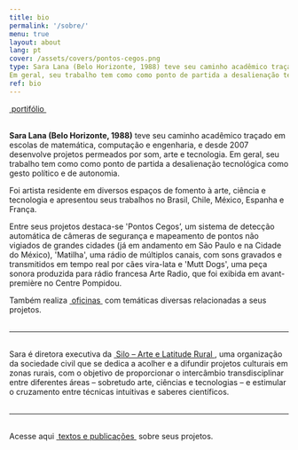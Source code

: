 ```yaml
---
title: bio
permalink: '/sobre/'
menu: true
layout: about
lang: pt
cover: /assets/covers/pontos-cegos.png
type: Sara Lana (Belo Horizonte, 1988) teve seu caminho acadêmico traçado em escolas de matemática, computação e engenharia, e desde 2007 desenvolve projetos permeados por som, arte e tecnologia.
Em geral, seu trabalho tem como como ponto de partida a desalienação tecnológica como gesto político e de autonomia.  
ref: bio
---
```


<div class="selection">
<a href="../assets/docs/portifolio_pt.pdf" target="_blank">&nbsp;portifólio&nbsp;</a>
</div>

<br>

**Sara Lana (Belo Horizonte, 1988)** teve seu caminho acadêmico traçado em escolas de matemática, computação e engenharia, e desde 2007 desenvolve projetos permeados por som, arte e tecnologia.
Em geral, seu trabalho tem como como ponto de partida a desalienação tecnológica como gesto político e de autonomia.  
  
Foi artista residente em diversos espaços de fomento à arte, ciência e tecnologia e apresentou seus trabalhos no Brasil, Chile, México, Espanha e França. 
  
Entre seus projetos destaca-se 'Pontos Cegos’, um sistema de detecção automática de câmeras de segurança e mapeamento de pontos não vigiados de grandes cidades (já em andamento em São Paulo e na Cidade do México), 'Matilha', uma rádio de múltiplos canais, com sons gravados e transmitidos em tempo real por cães vira-lata e 'Mutt Dogs', uma peça sonora produzida para rádio francesa Arte Radio, que foi exibida em avant-première no Centre Pompidou. 


<div class="selection">
Também realiza <a href="../workshops" target="_blank">&nbsp;oficinas&nbsp;</a> com temáticas diversas relacionadas a seus projetos.
</div>

<br>

---

<br>
<div class="selection">
Sara é diretora executiva da <a href="https://silo.org.br/" target="_blank">&nbsp;Silo – Arte e Latitude Rural&nbsp;</a>, uma organização da sociedade civil que se dedica a acolher e a difundir projetos culturais em zonas rurais, com o objetivo de proporcionar o intercâmbio transdisciplinar entre diferentes áreas – sobretudo arte, ciências e tecnologias – e estimular o cruzamento entre técnicas intuitivas e saberes científicos.
</div>

<br>

---


<br>
<div class="selection">
Acesse aqui <a href="../textos" target="_blank">&nbsp;textos e publicações&nbsp;</a> sobre seus projetos.
</div>

<br>


